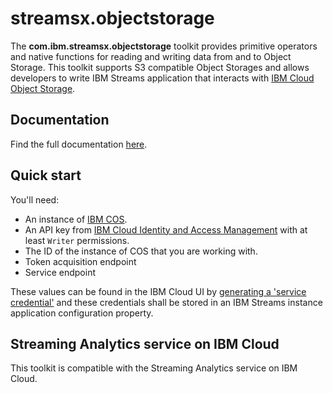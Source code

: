 # streamsx.objectstorage

The **com.ibm.streamsx.objectstorage** toolkit provides primitive operators and native functions for reading and writing data from and to Object Storage.
This toolkit supports S3 compatible Object Storages and allows developers to write IBM Streams application that interacts with [IBM
Cloud Object Storage](https://console.bluemix.net/docs/services/cloud-object-storage/about-cos.html). 

## Documentation

Find the full documentation [here](https://ibmstreams.github.io/streamsx.objectstorage/).

## Quick start

You'll need:
  * An instance of [IBM COS](https://console.bluemix.net/docs/services/cloud-object-storage/getting-started.html).
  * An API key from [IBM Cloud Identity and Access Management](https://console.bluemix.net/docs/iam/users_roles.html) with at least `Writer` permissions.
  * The ID of the instance of COS that you are working with.
  * Token acquisition endpoint
  * Service endpoint

These values can be found in the IBM Cloud UI by [generating a 'service credential'](https://console.bluemix.net/docs/services/cloud-object-storage/iam/service-credentials.html) and these credentials shall be stored in an IBM Streams instance application configuration property.

## Streaming Analytics service on IBM Cloud

This toolkit is compatible with the Streaming Analytics service on IBM Cloud.



